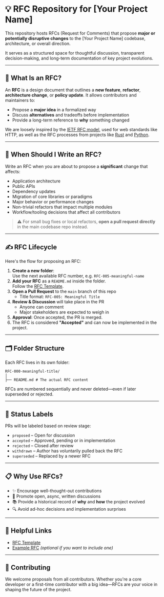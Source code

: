# 💡 RFC Repository for [Your Project Name]

This repository hosts RFCs (Request for Comments) that propose **major or potentially disruptive changes** to the [Your Project Name] codebase, architecture, or overall direction.

It serves as a structured space for thoughtful discussion, transparent decision-making, and long-term documentation of key project evolutions.

---

## 📘 What Is an RFC?

An **RFC** is a design document that outlines a **new feature**, **refactor**, **architecture change**, or **policy update**. It allows contributors and maintainers to:

- Propose a **major idea** in a formalized way
- Discuss **alternatives** and tradeoffs before implementation
- Provide a long-term reference to **why** something changed

We are loosely inspired by the [IETF RFC model](https://www.rfc-editor.org/), used for web standards like HTTP, as well as the RFC processes from projects like [Rust](https://github.com/rust-lang/rfcs) and [Python](https://peps.python.org/).

---

## 🧠 When Should I Write an RFC?

Write an RFC when you are about to propose a **significant** change that affects:

- Application architecture
- Public APIs
- Dependency updates
- Migration of core libraries or paradigms
- Major behavior or performance changes
- Non-trivial refactors that impact multiple modules
- Workflow/tooling decisions that affect all contributors

> ⚠️ For small bug fixes or local refactors, **open a pull request directly** in the main codebase repo instead.

---

## ✍️ RFC Lifecycle

Here's the flow for proposing an RFC:

1. **Create a new folder**:  
   Use the next available RFC number, e.g. `RFC-005-meaningful-name`
2. **Add your RFC** as a `README.md` inside the folder.  
   Follow the [RFC Template](./rfc-template.md).
3. **Open a Pull Request** to the `main` branch of this repo
   - Title format: `RFC-005: Meaningful Title`
4. **Review & Discussion** will take place in the PR
   - Anyone can comment
   - Major stakeholders are expected to weigh in
5. **Approval**: Once accepted, the PR is merged.
6. The RFC is considered **"Accepted"** and can now be implemented in the project.

---

## 🗂 Folder Structure

Each RFC lives in its own folder:
```
RFC-000-meaningful-title/
│
├── README.md # The actual RFC content
```

RFCs are numbered sequentially and never deleted—even if later superseded or rejected.

---

## 🧪 Status Labels

PRs will be labeled based on review stage:

- `proposed` – Open for discussion
- `accepted` – Approved, pending or in implementation
- `rejected` – Closed after review
- `withdrawn` – Author has voluntarily pulled back the RFC
- `superseded` – Replaced by a newer RFC

---

## 📋 Why Use RFCs?

- ✨ Encourage well-thought-out contributions  
- 💬 Promote open, async, written discussions  
- 📚 Provide a historical record of **why** and **how** the project evolved  
- 🔍 Avoid ad-hoc decisions and implementation surprises

---

## 📑 Helpful Links

- [RFC Template](./rfc-template.md)
- [Example RFC](./RFC-000-example/README.md) *(optional if you want to include one)*

---

## 🙌 Contributing

We welcome proposals from all contributors. Whether you're a core developer or a first-time contributor with a big idea—RFCs are your voice in shaping the future of the project.




